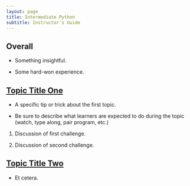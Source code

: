 ```yaml
---
layout: page
title: Intermediate Python
subtitle: Instructor's Guide
---
```

## Overall

*   Something insightful.

*   Some hard-won experience.

## [Topic Title One](01-one.html)

*   A specific tip or trick about the first topic.

*   Be sure to describe what learners are expected to do during the topic
    (watch, type along, pair program, etc.)

1.  Discussion of first challenge.

2.  Discussion of second challenge.

## [Topic Title Two](02-two.html)

*   Et cetera.
